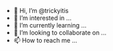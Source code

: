 - 👋 Hi, I’m @trickyitis
- 👀 I’m interested in ...
- 🌱 I’m currently learning ...
- 💞️ I’m looking to collaborate on ...
- 📫 How to reach me ...

<!---
trickyitis/trickyitis is a ✨ special ✨ repository because its `README.md` (this file) appears on your GitHub profile.
You can click the Preview link to take a look at your changes.
--->

